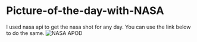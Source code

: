 # Picture-of-the-day-with-NASA
I used nasa api to get the nasa shot for any day. You can use the link below to do the same.
![NASA APOD](https://github.com/FinzyPHINZY/Picture-of-the-day-with-NASA/assets/102292855/19df8167-b639-4b64-b44b-30494dcab529)
